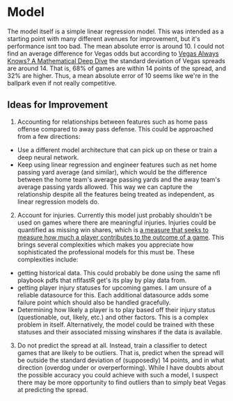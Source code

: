 # Model

The model itself is a simple linear regression model. This was intended as a starting point with many different avenues for improvement, but it's performance isnt too bad. The mean absolute error is around 10. I could not find an average difference for Vegas odds but according to [Vegas Always Knows? A Mathematical Deep Dive](https://www.theonlycolors.com/2020/9/29/21492301/vegas-always-knows-a-mathematical-deep-dive) the standard deviation of Vegas spreads are around 14. That is, 68% of games are within 14 points of the spread, and 32% are higher. Thus, a mean absolute error of 10 seems like we're in the ballpark even if not really competitive.

## Ideas for Improvement

1. Accounting for relationships between features such as home pass offense compared to away pass defense. This could be approached from a few directions:

- Use a different model architecture that can pick up on these or train a deep neural network.
- Keep using linear regression and engineer features such as net home passing yard average (and similar), which would be the difference between the home team's average passing yards and the away team's average passing yards allowed. This way we can capture the relationship despite all the features being treated as independent, as linear regression models do.

2. Account for injuries. Currently this model just probably shouldn't be used on games where there are meaningful injuries. Injuries could be quantified as missing win shares, which is [a measure that seeks to measure how much a player contributes to the outcome of a game](https://www.nfl.com/news/2023-nfl-season-projecting-win-share-leaders-on-offense-quarterbacks-non-qbs-and). This brings several complexities which makes you appreciate how sophisticated the professional models for this must be. These complexities include:

- getting historical data. This could probably be done using the same nfl playbook pdfs that nflfastR get's its play by play data from.
- getting player injury statuses for upcoming games. I am unsure of a reliable datasource for this. Each additional datasource adds some failure point which should also be handled gracefully.
- Determining how likely a player is to play based off their injury status (questionable, out, likely, etc.) and other factors. This is a complex problem in itself. Alternatively, the model could be trained with these statuses and their associated missing winshares if the data is available.

3. Do not predict the spread at all. Instead, train a classifier to detect games that are likely to be outliers. That is, predict when the spread will be outside the standard deviation of (supposedly) 14 points, and in what direction (overdog under or overperforming). While I have doubts about the possible accuracy you could achieve with such a model, I suspect there may be more opportunity to find outliers than to simply beat Vegas at predicting the spread.
